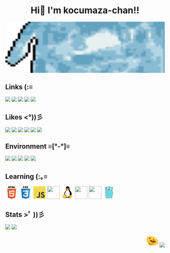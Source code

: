 <h1 align='center'>Hi👻 I'm kocumaza-chan!!</h1>
<img src='./readme.png'/>

## Links (:≡
<a href='https://twitter.com/kocumaza'>
  <img src='https://img.shields.io/badge/-twitter-1c9cea?style=flat-square'/></a>
<a href='https://steamcommunity.com/id/kocumaza'>
  <img src='https://img.shields.io/badge/-Steam-1c31ea?style=flat-square'/></a>
<a href='https://keybase.io/kocumaza'>
  <img src='https://img.shields.io/badge/-Keybase-e3e049?style=flat-square'/></a>
<a href='https://www.reddit.com/user/kocumaza'>
  <img src='https://img.shields.io/badge/-Reddit-ea5a1c?style=flat-square'/></a>
<a href='mailto://kocumaza--@outlook.com'>
  <img src='https://img.shields.io/badge/-Email-23b8b3?style=flat-square'/></a>

## Likes <°))彡
<a href='https://developer.android.com/about/versions/12'>
  <img src='https://img.shields.io/badge/-Android-3ddb86.svg?logo=&style=flat-square'/></a>
<a href='https://www.microsoft.com/en-us/windows/windows-11'>
  <img src='https://img.shields.io/badge/-Windows-1595fa.svg?logo=&style=flat-square'/></a>
<a href='https://archlinux.org'>
  <img src='https://img.shields.io/badge/-Arch Linux-2CA5E0.svg?logo=&style=flat-square'/></a>
<a href='https://garudalinux.org/'>
  <img src='https://img.shields.io/badge/-Garuda Linux-3083b8.svg?logo=&style=flat-square'/></a>
<a href='https://i3wm.org'>
  <img src='https://img.shields.io/badge/-i3-fb4934.svg?logo=&style=flat-square'/></a>
<a href='https://www.youtube.com/playlist?list=PLxwAGtrNvXh7t4fTj2bX-3mRgky37BxUw'>
  <img src='https://img.shields.io/badge/-VOCALOID/UTAU-31c4a7.svg?logo=&style=flat-square'/></a>

## Environment ≡[°-°]≡
<p align='left'>
  <img src='https://img.shields.io/static/v1?label=Device&message=Handmade%20PC/Macbook%20Air/Pixel%204a&color=355cb0&style=flat-square'/>
  <img src='https://img.shields.io/static/v1?label=OS&message=Windows11/Arch%20Linux/Garuda%20Linux/Android12&color=07adad&style=flat-square'/>
  <img src='https://img.shields.io/static/v1?label=Browser&message=CentBrowser&color=5cb0ff&style=flat-square'/>
  <img src='https://img.shields.io/static/v1?label=IDE&message=VSCode&color=0f92d9&style=flat-square'/>
  <img src='https://img.shields.io/static/v1?label=Keyboard&message=G913&color=black&style=flat-square'/></p>

## Learning (:｡≡
<p align='left'>
  <img src='https://raw.githubusercontent.com/devicons/devicon/master/icons/html5/html5-original-wordmark.svg' width='40' height='40'/>
  <img src='https://raw.githubusercontent.com/devicons/devicon/master/icons/css3/css3-original-wordmark.svg' width='40' height='40'/>
  <img src='https://raw.githubusercontent.com/devicons/devicon/master/icons/javascript/javascript-original.svg' width='40' height='40'/>
  <img src="https://upload.wikimedia.org/wikipedia/commons/1/1b/Svelte_Logo.svg" width="40" height="40"/>
  <img src='https://raw.githubusercontent.com/devicons/devicon/master/icons/linux/linux-original.svg' width='40' height='40'/>
  <img src="https://www.vectorlogo.zone/logos/gnu_bash/gnu_bash-icon.svg" width='40' height='40'/>
  <img src='https://download.blender.org/branding/community/blender_community_badge_white.svg' width='40' height='40'/>
  <img src='https://raw.githubusercontent.com/devicons/devicon/master/icons/go/go-original.svg' width='40' height='40'/></p>

  ## Stats >ﾟ ))彡
<p align='left'>
  <img src='https://github-readme-stats.vercel.app/api?username=kocumaza&count_private=true&show_icons=true&theme=prussian'/>
  <img src='https://github-profile-summary-cards.vercel.app/api/cards/productive-time?username=kocumaza&theme=nord_dark'></p>

<p align="right">
  <img src='./nyo.png' width='40' height='40'/>
  <img src='https://komarev.com/ghpvc/?username=kocumaza&color=46b8d4&style=flat-square'/></p>

